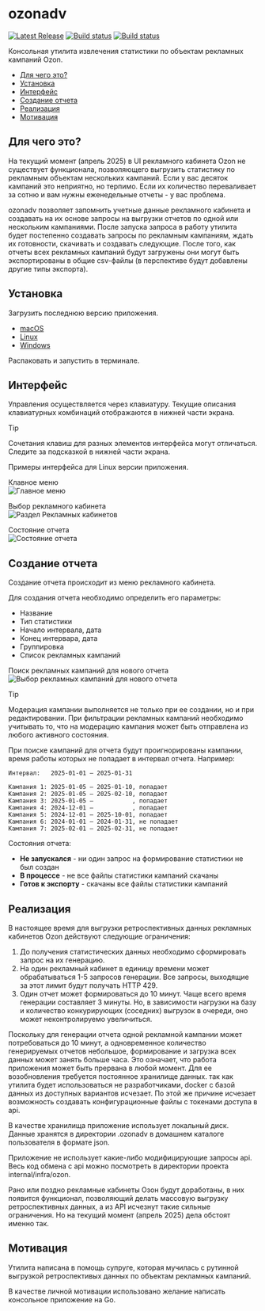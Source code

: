 # ozonadv

<a href="https://github.com/demidovich/ozonadv/releases"><img src="https://img.shields.io/github/release/demidovich/ozonadv.svg" alt="Latest Release"></a> [![Build status](https://github.com/demidovich/ozonadv/workflows/release/badge.svg)](https://github.com/demidovich/ozonadv/actions/workflows/release.yml) [![Build status](https://github.com/demidovich/ozonadv/workflows/develop/badge.svg)](https://github.com/demidovich/ozonadv/actions/workflows/develop.yml)

Консольная утилита извлечения статистики по объектам рекламных кампаний Ozon.

- [Для чего это?](#для-чего-это)
- [Установка](#установка)
- [Интерфейс](#интерфейс)
- [Создание отчета](#создание-отчета)
- [Реализация](#реализация)
- [Мотивация](#мотивация)

## Для чего это?

На текущий момент (апрель 2025) в UI рекламного кабинета Ozon не существует функционала, позволяющего выгрузить статистику по рекламным объектам нескольких кампаний. Если у вас десяток кампаний это неприятно, но терпимо. Если их количество переваливает за сотню и вам нужны еженедельные отчеты - у вас проблема.

ozonadv позволяет запомнить учетные данные рекламного кабинета и создавать на их основе запросы на выгрузки отчетов по одной или нескольким кампаниями. После запуска запроса в работу утилита будет постепенно создавать запросы по рекламным кампаниям, ждать их готовности, скачивать и создавать следующие. После того, как отчеты всех рекламных кампаний будут загружены они могут быть экспортированы в общие csv-файлы (в перспективе будут добавлены другие типы экспорта).

## Установка

Загрузить последнюю версию приложения.

- [macOS](https://github.com/demidovich/ozonadv/releases/latest/download/ozonadv_Darwin_x86_64.tar.gz)
- [Linux](https://github.com/demidovich/ozonadv/releases/latest/download/ozonadv_Linux_x86_64.tar.gz)
- [Windows](https://github.com/demidovich/ozonadv/releases/latest/download/ozonadv_Windows_x86_64.zip)

Распаковать и запустить в терминале.

## Интерфейс

Управления осуществляется через клавиатуру. Текущие описания клавиатурных комбинаций отображаются в нижней части экрана. 

> [!TIP]
> Сочетания клавиш для разных элементов интерфейса могут отличаться. 
> Следите за подсказкой в нижней части экрана.

Примеры интерфейса для Linux версии приложения.

Клавное меню<br>
<img src="./docs/assets/home-menu.png" alt="Главное меню">

Выбор рекламного кабинета<br>
<img src="./docs/assets/cabinets-menu.png" alt="Раздел Рекламных кабинетов">

Состояние отчета<br>
<img src="./docs/assets/stat-info.png" alt="Состояние отчета">

## Создание отчета

Создание отчета происходит из меню рекламного кабинета.

Для создания отчета необходимо определить его параметры:
* Название
* Тип статистики
* Начало интервала, дата
* Конец интервара, дата
* Группировка
* Список рекламных кампаний

Поиск рекламных кампаний для нового отчета<br>
<img src="./docs/assets/stat-new-choose-campaigns.png" alt="Выбор рекламных кампаний для нового отчета">

> [!TIP]
> Модерация кампании выполняется не только при ее создании, но и при редактировании. При фильтрации рекламных кампаний необходимо учитывать то, что на модерацию кампания может быть отправлена из любого активного состояния.

При поиске кампаний для отчета будут проигнорированы кампании, время работы которых не попадает в интервал отчета. Например:

```
Интервал:   2025-01-01 — 2025-01-31

Кампания 1: 2025-01-05 — 2025-01-10, попадает
Кампания 2: 2025-01-05 — 2025-02-10, попадает
Кампания 3: 2025-01-05 —           , попадает
Кампания 4: 2024-12-01 —           , попадает
Кампания 5: 2024-12-01 — 2025-10-01, попадает
Кампания 6: 2024-01-01 — 2024-01-31, не попадает
Кампания 7: 2025-02-01 — 2025-02-31, не попадает
```

Состояния отчета:

* **Не запускался** - ни один запрос на формирование статистики не был создан
* **В процессе** - не все файлы статистики кампаний скачаны
* **Готов к экспорту** - скачаны все файлы статистики кампаний

## Реализация

В настоящее время для выгрузки ретроспективных данных рекламных кабинетов Ozon действуют следующие ограничения:

1. До получения статистических данных необходимо сформировать запрос на их генерацию.
2. На один рекламный кабинет в единицу времени может обрабатываться 1-5 запросов генерации. Все запросы, выходящие за этот лимит будут получать HTTP 429.
3. Один отчет может формироваться до 10 минут. Чаще всего время генерации составляет 3 минуты. Но, в зависимости нагрузки на базу и количество конкурирующих (соседних) выгрузок в очереди, оно может неконтролируемо увеличиться.

Поскольку для генерации отчета одной рекламной кампании может потребоваться до 10 минут, а одновременное количество генерируемых отчетов небольшое, формирование и загрузка всех данных может занять больше часа. Это означает, что работа приложения может быть прервана в любой момент. Для ее возобновления требуется постоянное хранилище данных. так как утилита будет использоваться не разработчиками, docker с базой данных из доступных вариантов исчезает. По этой же причине исчезает возможность создавать конфигурационные файлы с токенами доступа в api.

В качестве хранилища приложение использует локальный диск. Данные хранятся в директории .ozonadv в домашнем каталоге пользователя в формате json.

Приложение не использует какие-либо модифицирующие запросы api. Весь код обмена с api можно посмотреть в директории проекта internal/infra/ozon.

Рано или поздно рекламные кабинеты Озон будут доработаны, в них появится функционал, позволяющий делать массовую выгрузку ретроспективных данных, а из API исчезнут такие сильные ограничения. Но на текущий момент (апрель 2025) дела обстоят именно так.

## Мотивация

Утилита написана в помощь супруге, которая мучилась с рутинной выгрузкой ретроспективых данных по объектам рекламных кампаний.

В качестве личной мотивации использовано желание написать консольное приложение на Go.
